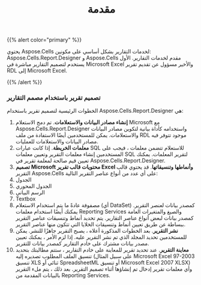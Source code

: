 ﻿---
title: مقدمة
type: docs
weight: 20
url: /ar/reportingservices/preface/
---
{{% alert color="primary" %}} 

يحتوي Aspose.Cells لخدمات التقارير بشكل أساسي على مكونين: Aspose.Cells.Report.Designer و Aspose.Cells مقدم لخدمات التقارير. الأول يستخدم لتصميم التقارير مباشرة في Microsoft Excel والأخير مسؤول عن تقديم تقرير RDL إلى Microsoft Excel.

{{% /alert %}} 
### **تصميم تقرير باستخدام مصمم التقارير**
الخطوات الرئيسية لتصميم تقرير باستخدام Aspose.Cells.Report.Designer هي:

1. **إنشاء مصادر البيانات والاستعلامات**.
 تم دمج الاستعلام Microsoft مع Aspose.Cells.Report.Designer واستخدامه كأداة بيانية لتكوين مصادر البيانات والاستعلامات. يمكن للمستخدمين أيضًا الاستفادة من ملف RDL موجود تتوفر فيه مصادر البيانات والاستعلامات للعمليات.
1. **معلمات الخريطة**.
 إذا كانت عبارات SQL للاستعلام تتضمن معلمات ، فيجب على المستخدمين إنشاء معلمات التقرير وتعيين معلمات SQL لتقرير المعلمات. يمكنك تعيين قيم صالحة لمعلمة تقرير في Aspose.Cells.Report.Designer.
1. **تصميم Microsoft محتويات قالب تقرير Excel وأنماطها وتنسيقاتها**.
قد يحتوي قالب التقرير Aspose.Cells على أي عدد من أنواع عناصر التقرير التالية:
 1. الجدول
 1. الجدول المحوري
 1. الرسم البياني
 1. Textbox
 1. مصفوفة
 عادةً ما يتم استخدام الاستعلام (أي DataSet) كمصدر بيانات لعنصر التقرير. يمكنك أيضًا استخدام معلمات Reporting Services والصيغ والمتغيرات العامة كمصدر بيانات لبعض أنواع عناصر التقارير. يتم تحديد أنماط وتنسيقات عناصر التقرير ببساطة عن طريق تعيين أنماط وتنسيقات الخلايا التي تتكون منها عناصر التقرير.
1. **نشر التقرير**.
 بعد الخطوات المذكورة أعلاه ، يصبح التقرير جاهزًا للنشر. يمكن للمستخدمين تحديد المجلد الذي تم نشر التقرير عليه. إذا لزم الأمر ، يمكنك تعيين مصدر بيانات مشترك على خادم التقارير كمصدر بيانات للتقرير.
1. **معاينة التقرير**.
عند تحديد تقرير للمعاينة على خادم التقارير ، ستتم مطالبتك بتحديد تنسيق الملف المطلوب تصديره إليه (على سبيل المثال Microsoft Excel 97-2003 تنسيق XLS ثنائي أو SpreadsheetML أو تنسيق Microsoft Excel 2007 XLSX) وأي معلمات تقرير إدخال تم إنشاؤها أثناء تصميم التقرير. بعد ذلك ، يتم ملء التقرير بالبيانات المقدمة من Reporting Services.
